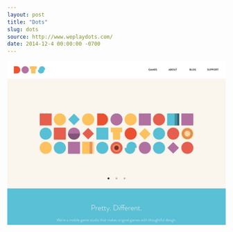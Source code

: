 ```yaml
---
layout: post
title: "Dots"
slug: dots
source: http://www.weplaydots.com/
date: 2014-12-4 00:00:00 -0700
---
```


<img src="/assets/img/screenshots/dots.jpg">
